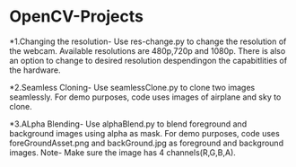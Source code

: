 # OpenCV-Projects
*1.Changing the resolution-
Use res-change.py to change the resolution of the webcam.
Available resolutions  are 480p,720p and 1080p.
There is also an option to change to desired resolution despendingon the capabitlities of the hardware.


*2.Seamless Cloning-
Use seamlessClone.py to clone two images seamlessly.
For demo purposes, code uses images of airplane and sky to clone.


*3.ALpha Blending-
Use alphaBlend.py to blend foreground and background images using alpha as mask.
For demo purposes, code uses foreGroundAsset.png and backGround.jpg as foreground and background images.
Note- Make sure the image has 4 channels(R,G,B,A).







